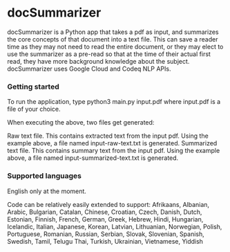# docSummarizer

docSummarizer is a Python app that takes a pdf as input, and summarizes the core concepts of that document into a text file.
This can save a reader time as they may not need to read the entire document, or they may elect to use the summarizer as a pre-read so that at the time of their actual first read, they have more background knowledge about the subject.
docSummarizer uses Google Cloud and Codeq NLP APIs.


### Getting started

To run the application, type python3 main.py input.pdf where input.pdf is a file of your choice.

When executing the above, two files get generated: 

  Raw text file. This contains extracted text from the input pdf. Using the example above, a file named input-raw-text.txt is generated.
  Summarized text file. This contains summary text from the input pdf. Using the example above, a file named input-summarized-text.txt is generated.


### Supported languages

English only at the moment.

Code can be relatively easily extended to support:
Afrikaans, Albanian, Arabic, Bulgarian, Catalan, Chinese, Croatian, Czech, Danish, Dutch, Estonian, Finnish, French, German, Greek, Hebrew, Hindi, Hungarian, Icelandic, Italian, Japanese, Korean, Latvian, Lithuanian, Norwegian, Polish, Portuguese, Romanian, Russian, Serbian, Slovak, Slovenian, Spanish, Swedish, Tamil, Telugu Thai, Turkish, Ukrainian, Vietnamese, Yiddish
